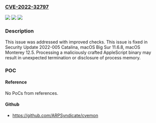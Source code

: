 ### [CVE-2022-32797](https://cve.mitre.org/cgi-bin/cvename.cgi?name=CVE-2022-32797)
![](https://img.shields.io/static/v1?label=Product&message=macOS&color=blue)
![](https://img.shields.io/static/v1?label=Version&message=n%2Fa&color=blue)
![](https://img.shields.io/static/v1?label=Vulnerability&message=Processing%20a%20maliciously%20crafted%20AppleScript%20binary%20may%20result%20in%20unexpected%20termination%20or%20disclosure%20of%20process%20memory&color=brighgreen)

### Description

This issue was addressed with improved checks. This issue is fixed in Security Update 2022-005 Catalina, macOS Big Sur 11.6.8, macOS Monterey 12.5. Processing a maliciously crafted AppleScript binary may result in unexpected termination or disclosure of process memory.

### POC

#### Reference
No PoCs from references.

#### Github
- https://github.com/ARPSyndicate/cvemon


